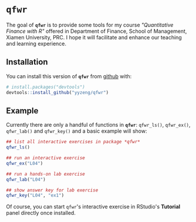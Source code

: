 # **`qfwr`**

The goal of **`qfwr`** is to provide some tools for my course _"Quantitative Finance with R"_ offered in Department of Finance, School of Management, Xiamen University, PRC. I hope it will facilitate and enhance our teaching and learning experience.

## Installation

You can install this version of **`qfwr`** from [github](https://github.com/yyzeng/qfwr) with: 

``` r
# install.packages("devtools")
devtools::install_github("yyzeng/qfwr")

```

## Example

Currently there are only a handful of functions in **`qfwr`**: `qfwr_ls()`, 
`qfwr_ex()`, `qfwr_lab()` and `qfwr_key()` and a basic example will show:

``` r
## list all interactive exercises in package *qfwr*
qfwr_ls()

## run an interactive exercise
qfwr_ex("L04")

## run a hands-on lab exercise
qfwr_lab("L04")

## show answer key for lab exercise
qfwr_key("L04", "ex1")

```

Of course, you can start `qfwr`'s interactive exercise in RStudio's **Tutorial** panel directly once installed.
